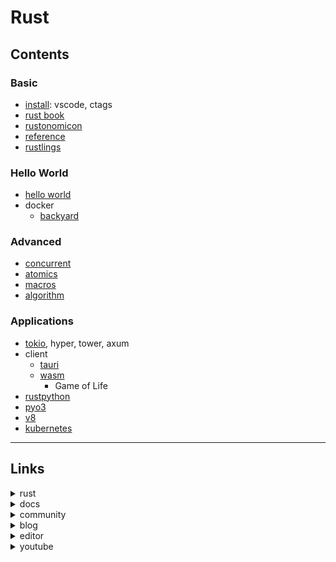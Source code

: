 # Rust

## Contents

### Basic

- [install](docs/install.md): vscode, ctags
- [rust book](docs/book.md)
- [rustonomicon](docs/nomicon.md)
- [reference](docs/reference.md)
- [rustlings](src/rustlings/README.md)

### Hello World

- [hello world](src/helloworld/README.md)
- docker
  - [backyard](src/container/backyard/README.md)

### Advanced

- [concurrent](src/concurrent/README.md)
- [atomics](src/atomics/README.md)
- [macros](src/macros/README.md)
- [algorithm](https://github.com/rurumimic/algorithm-rs)

### Applications

- [tokio](src/tokio/README.md), hyper, tower, axum
- client
  - [tauri](src/tauri/README.md)
  - [wasm](src/wasm/README.md)
    - Game of Life
- [rustpython](src/python/README.md)
- [pyo3](src/pyo3/README.md)
- [v8](src/v8/README.md)
- [kubernetes](src/kubernetes/README.md)

---

## Links

<details>
    <summary>rust</summary>

- [rust](https://www.rust-lang.org)
  - [tools](https://www.rust-lang.org/tools)
  - [install](https://www.rust-lang.org/tools/install)
  - [learn](https://www.rust-lang.org/learn)

</details>
<details>
    <summary>docs</summary>

- [rust by example](https://doc.rust-lang.org/rust-by-example/)
- [book](https://doc.rust-lang.org/book/) + [quiz](https://rust-book.cs.brown.edu)
- [rustlings](https://github.com/rust-lang/rustlings)
- core
  - [create std](https://doc.rust-lang.org/std/)
  - [edition guide](https://doc.rust-lang.org/edition-guide)
  - [cargo](https://github.com/rust-lang/cargo): package manager
    - [doc](https://doc.rust-lang.org/cargo/index.html)
    - [fmt](https://github.com/rust-lang/rustfmt)
    - [clippy](https://github.com/rust-lang/rust-clippy)
  - [rustdoc](https://doc.rust-lang.org/rustdoc)
  - [rustc](https://doc.rust-lang.org/rustc)
  - [error codes](https://doc.rust-lang.org/error_codes)
- skills
  - [cli](https://rust-cli.github.io/book)
  - [wasm](https://rustwasm.github.io/docs/book/)
  - [embedded](https://doc.rust-lang.org/stable/embedded-book)
- master
  - [reference](https://doc.rust-lang.org/reference)
  - [rustonomicon](https://doc.rust-lang.org/stable/nomicon/)
  - [unstable](https://doc.rust-lang.org/nightly/unstable-book)
  - [unsafe code guidelines](https://rust-lang.github.io/unsafe-code-guidelines)
- [api guidelines](https://rust-lang.github.io/api-guidelines/)
- [little book of rust macros](https://danielkeep.github.io/tlborm/book/index.html)

</details>
<details>
    <summary>community</summary>

- [community](https://www.rust-lang.org/community)
  - [users forum](https://users.rust-lang.org)

</details>
<details>
    <summary>blog</summary>

- blog: [main](https://blog.rust-lang.org/)
- blog: [inside](<https://blog.rust-lang.org/inside-rust>)

</details>
<details>
    <summary>editor</summary>

- [vim](https://github.com/rust-lang/rust.vim)

</details>
<details>
    <summary>youtube</summary>

- [send is not about ownership](https://www.youtube.com/watch?v=eRxqX5_UxaY) by Alice Ryhl

</details>

